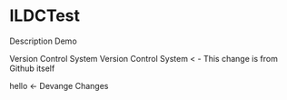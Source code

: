# ILDCTest
Description Demo

Version Control System
Version Control System < - This change is from Github itself


hello <- Devange Changes

